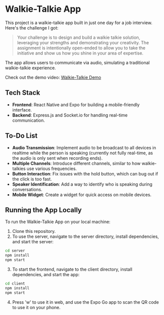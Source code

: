 # Walkie-Talkie App

This project is a walkie-talkie app built in just one day for a job interview. Here's the challenge I got:

> Your challenge is to design and build a walkie talkie solution, leveraging your strengths
and demonstrating your creativity. The assignment is intentionally open-ended to allow
you to take the initiative and show us how you shine in your area of expertise.

The app allows users to communicate via audio, simulating a traditional walkie-talkie experience. 

Check out the demo video: 
[Walkie-Talkie Demo](https://www.youtube.com/watch?v=341omJyjMc8)

## Tech Stack
- **Frontend**: React Native and Expo for building a mobile-friendly interface.
- **Backend**: Express.js and Socket.io for handling real-time communication.

## To-Do List
- **Audio Transmission**: Implement audio to be broadcast to all devices in realtime while the person is speaking (currently not fully real-time, as the audio is only sent when recording ends).
- **Multiple Channels**: Introduce different channels, similar to how walkie-talkies use various frequencies.
- **Button Interaction**: Fix issues with the hold button, which can bug out if the click is too fast.
- **Speaker Identification**: Add a way to identify who is speaking during conversations.
- **Mobile Widget**: Create a widget for quick access on mobile devices.

## Running the App Locally
To run the Walkie-Talkie App on your local machine:

1. Clone this repository.
2. To use the server, navigate to the server directory, install dependencies, and start the server:
```bash
cd server
npm install
npm start
```
3. To start the frontend, navigate to the client directory, install dependencies, and start the app:
```bash
cd client
npm install
npm start
```
4. Press 'w' to use it in web, and use the Expo Go app to scan the QR code to use it on your phone.